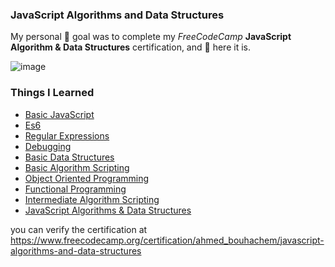 ### JavaScript Algorithms and Data Structures

My personal :triangular_flag_on_post:  goal was to complete my _FreeCodeCamp_ **JavaScript Algorithm & Data Structures** certification, and :tada: here it is.

![image](https://user-images.githubusercontent.com/61451186/229382090-bffc7242-f6ff-4a6b-a9c2-2f9ff483af68.png)

### Things I Learned

- [Basic JavaScript](https://github.com/gnasamx/FreeCodeCamp/tree/master/Basic%20JavaScript)
- [Es6](https://github.com/gnasamx/FreeCodeCamp/tree/master/ES6)
- [Regular Expressions](https://github.com/gnasamx/FreeCodeCamp/tree/master/Regular%20Expressions)
- [Debugging](https://github.com/gnasamx/FreeCodeCamp/tree/master/Debugging)
- [Basic Data Structures](https://github.com/gnasamx/FreeCodeCamp/tree/master/Basic%20Data%20Structures)
- [Basic Algorithm Scripting](https://github.com/gnasamx/FreeCodeCamp/tree/master/Basic%20Algorithm%20Scripting)
- [Object Oriented Programming](https://github.com/gnasamx/FreeCodeCamp/tree/master/Object%20Oriented%20Programming)
- [Functional Programming](https://github.com/gnasamx/FreeCodeCamp/tree/master/Functional%20Programming)
- [Intermediate Algorithm Scripting](https://github.com/gnasamx/FreeCodeCamp/tree/master/Intermediate%20Algorithm%20Scripting)
- [JavaScript Algorithms & Data Structures](https://github.com/gnasamx/FreeCodeCamp/tree/master/JavaScript%20Algorithms%20and%20Data%20Structures%20Projects)


you can verify the certification at https://www.freecodecamp.org/certification/ahmed_bouhachem/javascript-algorithms-and-data-structures
